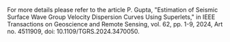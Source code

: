 For more details please refer to the article P. Gupta, "Estimation of Seismic Surface Wave Group Velocity Dispersion Curves Using Superlets," in IEEE Transactions on Geoscience and Remote Sensing, vol. 62, pp. 1-9, 2024, Art no. 4511909, doi: 10.1109/TGRS.2024.3470050. 
